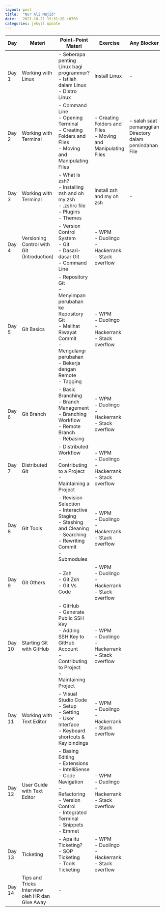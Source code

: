 ```yaml
---
layout: post
title:  "Nur Ali Majid"
date:   2021-10-21 19:31:28 +0700
categories: jekyll update
---
```


| Day    | Materi                                          | Point-Point Materi                                                                                                                                                       | Exercise                                                          | Any Blocker                                               | Pengumpulan Tugas                                                                                                                                                              |
| ------ | ----------------------------------------------- | ------------------------------------------------------------------------------------------------------------------------------------------------------------------------ | ----------------------------------------------------------------- | --------------------------------------------------------- | ------------------------------------------------------------------------------------------------------------------------------------------------------------------------------ |
| Day 1  | Working with Linux                              | \- Seberapa penting Linux bagi programmer?<br>\- Istliah dalam Linux<br>\- Distro Linux                                                                                  | Install Linux                                                     | \-                                                        | [https://drive.google.com/file/d/1Of0qCywR9mp56PPsK5rO-uMk1wNaht0c/view?usp=sharing](https://drive.google.com/file/d/1Of0qCywR9mp56PPsK5rO-uMk1wNaht0c/view?usp=sharing)       |
| Day 2  | Working with Terminal                           | \- Command Line<br>\- Opening Terminal<br>\- Creating Folders and Files<br>\- Moving and Manipulating Files                                                              | \- Creating Folders and Files<br>\- Moving and Manipulating Files | \- salah saat pemanggilan Directory dalam pemindahan File | [https://drive.google.com/drive/folders/1V6DTCijoY2aWmBDB\_iS3VG8hWKZYCkPP?usp=sharing](https://drive.google.com/drive/folders/1V6DTCijoY2aWmBDB_iS3VG8hWKZYCkPP?usp=sharing)  |
| Day 3  | Working with Terminal                           | \- What is zsh?<br>\- Installing zsh and oh my zsh<br>\- .zshrc file<br>\- Plugins<br>\- Themes                                                                          | Install zsh and my oh zsh                                         | \-                                                        | [https://drive.google.com/drive/folders/16qJuURh8OrysKcBZztSpIJ25ardtYfSy?usp=sharing](https://drive.google.com/drive/folders/16qJuURh8OrysKcBZztSpIJ25ardtYfSy?usp=sharing)   |
| Day 4  | Versioning Control with Git (Introduction)      | \- Version Control System<br>\- Git<br>\- Dasari-dasar Git<br>\- Command Line                                                                                            | \- WPM<br>\- Duolingo<br>\- Hackerrank<br>\- Stack overflow       |                                                           | [https://drive.google.com/drive/folders/1YyxCtBxDXergdW3UVPHReP2BX-wZ5ZkB?usp=sharing](https://drive.google.com/drive/folders/1YyxCtBxDXergdW3UVPHReP2BX-wZ5ZkB?usp=sharing)   |
| Day 5  | Git Basics                                      | \- Repository Git<br>\- Menyimpan perubahan ke Repository Git<br>\- Melihat Riwayat Commit<br>\- Mengulangi perubahan<br>\- Bekerja dengan Remote<br>\- Tagging          | \- WPM<br>\- Duolingo<br>\- Hackerrank<br>\- Stack overflow       |                                                           | [https://drive.google.com/drive/folders/1MxQFb1ckhFZurT5nre7MZKFptGo66IiI?usp=sharing](https://drive.google.com/drive/folders/1MxQFb1ckhFZurT5nre7MZKFptGo66IiI?usp=sharing)   |
| Day 6  | Git Branch                                      | \- Basic Branching<br>\- Branch Management<br>\- Branching Workflow<br>\- Remote Branch<br>\- Rebasing                                                                   | \- WPM<br>\- Duolingo<br>\- Hackerrank<br>\- Stack overflow       |                                                           | [https://drive.google.com/drive/folders/138\_UfShOnKHzdiefVEW7V6CdsOPx9Mq\_?usp=sharing](https://drive.google.com/drive/folders/138_UfShOnKHzdiefVEW7V6CdsOPx9Mq_?usp=sharing) |
| Day 7  | Distributed Git                                 | \- Distributed Workflow<br>\- Contributing to a Project<br>\- Maintaining a Project                                                                                      | \- WPM<br>\- Duolingo<br>\- Hackerrank<br>\- Stack overflow       |                                                           | [https://drive.google.com/drive/folders/1XrrE7EvL7cLgyDTjvL4Z\_Oq81NzpOe0Y?usp=sharing](https://drive.google.com/drive/folders/1XrrE7EvL7cLgyDTjvL4Z_Oq81NzpOe0Y?usp=sharing)  |
| Day 8  | GIt Tools                                       | \- Revision Selection<br>\- Interactive Staging<br>\- Stashing and Cleaning<br>\- Searching<br>\- Rewriting Commit<br>\- Submodules                                      | \- WPM<br>\- Duolingo<br>\- Hackerrank<br>\- Stack overflow       |                                                           | [https://drive.google.com/drive/folders/1mjL0S5hvEAw0RmCho9UK\_N7VEcyUKPGB?usp=sharing](https://drive.google.com/drive/folders/1mjL0S5hvEAw0RmCho9UK_N7VEcyUKPGB?usp=sharing)  |
| Day 9  | Git Others                                      | \- Zsh<br>\- Git Zsh<br>\- Git Vs Code                                                                                                                                   | \- WPM<br>\- Duolingo<br>\- Hackerrank<br>\- Stack overflow       |                                                           | [https://drive.google.com/drive/folders/1tryTCNswfeRMn4wkHjC22Nj5QO0iHnl8?usp=sharing](https://drive.google.com/drive/folders/1tryTCNswfeRMn4wkHjC22Nj5QO0iHnl8?usp=sharing)   |
| Day 10 | Starting Git with GitHub                        | \- GitHub<br>\- Generate Public SSH Key<br>\- Adding SSH Key to GitHub Account<br>\- Contributing to Project<br>\- Maintaining Project                                   | \- WPM<br>\- Duolingo<br>\- Hackerrank<br>\- Stack overflow       |                                                           | [https://drive.google.com/drive/folders/1XDr\_LpXC4x42qAMuCEvqYuC01cnJpM4j?usp=sharing](https://drive.google.com/drive/folders/1XDr_LpXC4x42qAMuCEvqYuC01cnJpM4j?usp=sharing)  |
| Day 11 | Working with Text Editor                        | \- Visual Studio Code<br>\- Setup<br>\- Setting<br>\- User Interface<br>\- Keyboard shortcuts & Key bindings                                                             | \- WPM<br>\- Duolingo<br>\- Hackerrank<br>\- Stack overflow       |                                                           | [https://drive.google.com/drive/folders/1WadKqrJo7XBsXfsF\_-PhjS-3FnefNSbz?usp=sharing](https://drive.google.com/drive/folders/1WadKqrJo7XBsXfsF_-PhjS-3FnefNSbz?usp=sharing)  |
| Day 12 | User Guide with Text Editor                     | \- Basing Editing<br>\- Extensions<br>\- IntelliSense<br>\- Code Navigation<br>\- Refactoring<br>\- Version Control<br>\- Integrated Terminal<br>\- Snippets<br>\- Emmet | \- WPM<br>\- Duolingo<br>\- Hackerrank<br>\- Stack overflow       |                                                           |                                                                                                                                                                                |
| Day 13 | Ticketing                                       | \- Apa itu Ticketing?<br>\- SOP Ticketing<br>\- Tools Ticketing                                                                                                          | \- WPM<br>\- Duolingo<br>\- Hackerrank<br>\- Stack overflow       |                                                           |                                                                                                                                                                                |
| Day 14 | Tips and Tricks Interview oleh HR dan Give Away | \-                                                                                                                                                                       |                                                                   |                                                           |